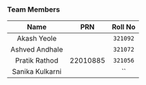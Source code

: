 ### Team Members
| Name     | PRN     | Roll No |
| :---: |   :---:       | :---: |
| Akash Yeole    |          | `321092`   |
| Ashved Andhale |       | `321072`   |
| Pratik Rathod   | 22010885       | `321056`   |
| Sanika Kulkarni         |          | ``   |
